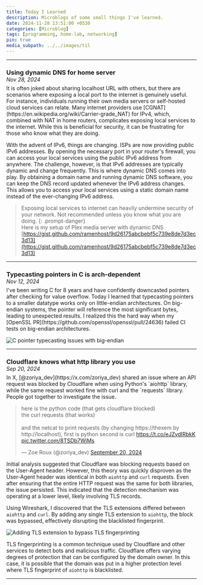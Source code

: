 ```yaml
---
title: Today I Learned
description: Microblogs of some small things I've learned.
date: 2024-11-28 13:51:00 +0530
categories: [Microblog]
tags: [programming, home-lab, networking]
pin: true
media_subpath: ../../images/til
---
```


---

<h3 style="margin-bottom: 0px;">Using dynamic DNS for home server</h3>
<div style="margin-bottom: 6px;"><em>Nov 28, 2024</em></div>
It is often joked about sharing localhost URL with others, but there are scenarios where exposing a local port to the internet is genuinely useful. For instance, individuals running their own media servers or self-hosted cloud services can relate. Many internet providers use [CGNAT](https://en.wikipedia.org/wiki/Carrier-grade_NAT) for IPv4, which, combined with NAT in home routers, complicates exposing local services to the internet. While this is beneficial for security, it can be frustrating for those who know what they are doing.

With the advent of IPv6, things are changing. ISPs are now providing public IPv6 addresses. By opening the necessary port in your router's firewall, you can access your local services using the public IPv6 address from anywhere. The challenge, however, is that IPv6 addresses are typically dynamic and change frequently. This is where dynamic DNS comes into play. By obtaining a domain name and running dynamic DNS software, you can keep the DNS record updated whenever the IPv6 address changes. This allows you to access your local services using a static domain name instead of the ever-changing IPv6 address.  
> Exposing local services to internet can heavily undermine security of your network. Not recommended unless you know what you are doing.
{: .prompt-danger}  
Here is my setup of Plex media server with dynamic DNS [https://gist.github.com/ramenhost/9d26175abcbebf5c739e8de7d3ec3d13](https://gist.github.com/ramenhost/9d26175abcbebf5c739e8de7d3ec3d13)

---

<h3 style="margin-bottom: 0px;">Typecasting pointers in C is arch-dependent</h3>
<div style="margin-bottom: 6px;"><em>Nov 12, 2024</em></div>
I've been writing C for 8 years and have confidently downcasted pointers after checking for value overflow. Today I learned that typecasting pointers to a smaller datatype works only on little-endian architectures. On big-endian systems, the pointer will reference the most significant bytes, leading to unexpected results. I realized this the hard way when my [OpenSSL PR](https://github.com/openssl/openssl/pull/24636) failed CI tests on big-endian architectures.

![C pointer typecasting issues with big-endian](c-pointer-typecast.jpg)

---

<h3 style="margin-bottom: 0px;">Cloudflare knows what http library you use</h3>
<div style="margin-bottom: 6px;"><em>Sep 20, 2024</em></div>
In X, [@zoriya_dev](https://x.com/zoriya_dev) shared an issue where an API request was blocked by Cloudflare when using Python's `aiohttp` library, while the same request worked fine with curl and the `requests` library. People got together to investigate the issue.
<blockquote  class="twitter-tweet tw-align-center" data-cards="hidden" data-conversation="none" data-dnt="true"><p lang="en" dir="ltr">here is the python code (that gets cloudflare blocked)<br>the curl requests (that works)<br><br>and the netcat to print requests (by changing https://thexem by http://localhost), first is python second is curl <a href="https://t.co/eJZydIRbkK">https://t.co/eJZydIRbkK</a> <a href="https://t.co/8TSDb7WjMs">pic.twitter.com/8TSDb7WjMs</a></p>&mdash; Zoe Roux (@zoriya_dev) <a href="https://twitter.com/zoriya_dev/status/1837039528399212793?ref_src=twsrc%5Etfw">September 20, 2024</a></blockquote> <script async src="https://platform.twitter.com/widgets.js" charset="utf-8"></script>

Initial analysis suggested that Cloudflare was blocking requests based on the User-Agent header. However, this theory was quickly disproven as the User-Agent header was identical in both `aiohttp` and `curl` requests. Even after ensuring that the entire HTTP request was the same for both libraries, the issue persisted. This indicated that the detection mechanism was operating at a lower level, likely involving TLS records.

Using Wireshark, I discovered that the TLS extensions differed between `aiohttp` and `curl`. By adding any single TLS extension to `aiohttp`, the block was bypassed, effectively disrupting the blacklisted fingerprint.

![Adding TLS extension to bypass TLS fingerprinting](cf-tls-fingerprint.jpg)

TLS fingerprinting is a common technique used by Cloudflare and other services to detect bots and malicious traffic. Cloudflare offers varying degrees of protection that can be configured by the domain owner. In this case, it is possible that the domain was put in a higher protection level where TLS fingerprint of `aiohttp` is blacklisted. 

---
